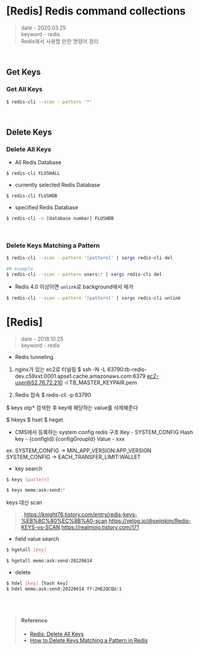 # [Redis] Redis command collections
> date - 2020.03.25  
> keyword - redis  
> Redis에서 사용할 만한 명령어 정리

<br>

## Get Keys

### Get All Keys
```sh
$ redis-cli --scan --pattern '*'
```


<br>

## Delete Keys

### Delete All Keys
* All Redis Database
```sh
$ redis-cli FLUSHALL
```

* currently selected Redis Database
```sh
$ redis-cli FLUSHDB
```

* specified Redis Database
```sh
$ redis-cli -n [database number] FLUSHDB
```

<br>

### Delete Keys Matching a Pattern
```sh
$ redis-cli --scan --pattern '[pattern]' | xargs redis-cli del

## example
$ redis-cli --scan --pattern users:* | xargs redis-cli del
```

* Redis 4.0 이상이면 `unlink`로 background에서 제거
```sh
$ redis-cli --scan --pattern '[pattern]' | xargs redis-cli unlink
```






# [Redis] 
> date - 2018.10.25  
> keyword - redis  






- Redis tunneling
1. nginx가 있는 ec2로 터널링
$ ssh -N -L 63790:tb-redis-dev.c59xxt.0001.apse1.cache.amazonaws.com:6379 ec2-user@52.76.72.210 -i TB_MASTER_KEYPAIR.pem

2. Redis 접속
$ redis-cli -p 63790

$ keys otp* 검색한 후
key에 해당하는 value를 삭제해준다



$ hkeys <key>
$ hset <key> <field> <value>
$ heget <key> <field>


- CMS에서 등록하는 system config redis 구조
Key - SYSTEM_CONFIG
Hash key - {configId}:{configGroupId}
Value - xxx

ex. 
SYSTEM_CONFIG -> MIN_APP_VERSION:APP_VERSION
SYSTEM_CONFIG -> EACH_TRANSFER_LIMIT:WALLET




- key search
```sh
$ keys [pattern]

$ keys memo:ask:send:*
```
keys 대신 scan
>. https://knight76.tistory.com/entry/redis-keys-%EB%8C%80%EC%8B%A0-scan
https://velog.io/@sejinkim/Redis-KEYS-vs-SCAN
https://realmojo.tistory.com/171


- field value search
```sh
$ hgetall [key]

$ hgetall memo:ask:send:20220614
```

- delete
```sh
$ hdel [key] [hash key]
$ hdel memo:ask:send:20220614 ff:2HE2QCQU:1
```

















<br><br>

> #### Reference
> * [Redis: Delete All Keys](https://www.shellhacks.com/redis-delete-all-keys-redis-cli/)
> * [How to Delete Keys Matching a Pattern in Redis](https://rdbtools.com/blog/redis-delete-keys-matching-pattern-using-scan/)
